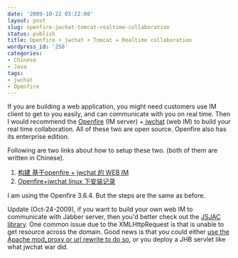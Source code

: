 ```yaml
---
date: '2009-10-22 03:22:00'
layout: post
slug: openfire-jwchat-tomcat-realtime-collaboration
status: publish
title: Openfire + jwchat + Tomcat = Realtime collaboration
wordpress_id: '258'
categories:
- Chinese
- Java
tags:
- jwchat
- Openfire
---
```


If you are building a web application, you might need customers use IM client to get to you easily, and can communicate with you on real time. Then I would recommend the [Openfire](http://www.igniterealtime.org/projects/openfire/index.jsp) (IM server) +[ jwchat](http://blog.jwchat.org/jwchat/) (web IM) to build your real time collaboration. All of these two are open source. Openfire also has its enterprise edition.

Following are two links about how to setup these two. (both of them are written in Chinese).

1. [构建 基于openfire + jwchat 的 WEB IM](http://www.javaeye.com/topic/154697?page=1)
2. [Openfire+jwchat linux 下安装记录](http://www.cnblogs.com/bluespot/archive/2008/07/17/1243164.html)

I am using the Openfire 3.6.4. But the steps are the same as before.

Update (Oct-24-2009), if you want to build your own web IM to communicate with Jabber server, then you'd better check out the [JSJAC library](http://blog.jwchat.org/jsjac/). One common issue due to the XMLHttpRequest is that is unable to get resource across the domain. Good news is that you could either [use the Apache mod_proxy or url rewrite to do so](http://www.enavigo.com/2008/10/14/setting-up-jsjac-with-openfire-352/), or you deploy a JHB servlet like what jwchat war did.
